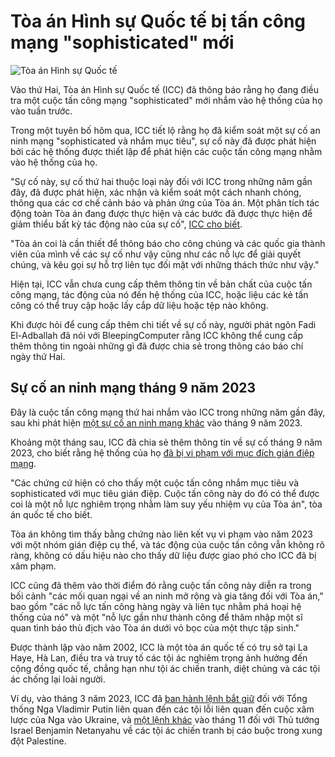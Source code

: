 # Tòa án Hình sự Quốc tế bị tấn công mạng "sophisticated" mới

![Tòa án Hình sự Quốc tế](https://www.bleepstatic.com/content/hl-images/2025/07/01/International-Criminal-Court.jpg)

Vào thứ Hai, Tòa án Hình sự Quốc tế (ICC) đã thông báo rằng họ đang điều tra một cuộc tấn công mạng "sophisticated" mới nhắm vào hệ thống của họ vào tuần trước.

Trong một tuyên bố hôm qua, ICC tiết lộ rằng họ đã kiểm soát một sự cố an ninh mạng "sophisticated và nhắm mục tiêu", sự cố này đã được phát hiện bởi các hệ thống được thiết lập để phát hiện các cuộc tấn công mạng nhằm vào hệ thống của họ.

"Sự cố này, sự cố thứ hai thuộc loại này đối với ICC trong những năm gần đây, đã được phát hiện, xác nhận và kiểm soát một cách nhanh chóng, thông qua các cơ chế cảnh báo và phản ứng của Tòa án. Một phân tích tác động toàn Tòa án đang được thực hiện và các bước đã được thực hiện để giảm thiểu bất kỳ tác động nào của sự cố", [ICC cho biết](https://www.icc-cpi.int/news/icc-detects-and-contains-new-sophisticated-cyber-security-incident).

"Tòa án coi là cần thiết để thông báo cho công chúng và các quốc gia thành viên của mình về các sự cố như vậy cũng như các nỗ lực để giải quyết chúng, và kêu gọi sự hỗ trợ liên tục đối mặt với những thách thức như vậy."

Hiện tại, ICC vẫn chưa cung cấp thêm thông tin về bản chất của cuộc tấn công mạng, tác động của nó đến hệ thống của ICC, hoặc liệu các kẻ tấn công có thể truy cập hoặc lấy cắp dữ liệu hoặc tệp nào không.

Khi được hỏi để cung cấp thêm chi tiết về sự cố này, người phát ngôn Fadi El-Adballah đã nói với BleepingComputer rằng ICC không thể cung cấp thêm thông tin ngoài những gì đã được chia sẻ trong thông cáo báo chí ngày thứ Hai.

## Sự cố an ninh mạng tháng 9 năm 2023

Đây là cuộc tấn công mạng thứ hai nhắm vào ICC trong những năm gần đây, sau khi phát hiện [một sự cố an ninh mạng khác](https://www.bleepingcomputer.com/news/security/hackers-breached-international-criminal-courts-systems-last-week/) vào tháng 9 năm 2023.

Khoảng một tháng sau, ICC đã chia sẻ thêm thông tin về sự cố tháng 9 năm 2023, cho biết rằng hệ thống của họ [đã bị vi phạm với mục đích gián điệp mạng](https://www.bleepingcomputer.com/news/security/international-criminal-court-systems-breached-for-cyber-espionage/).

"Các chứng cứ hiện có cho thấy một cuộc tấn công nhắm mục tiêu và sophisticated với mục tiêu gián điệp. Cuộc tấn công này do đó có thể được coi là một nỗ lực nghiêm trọng nhằm làm suy yếu nhiệm vụ của Tòa án", tòa án quốc tế cho biết.

Tòa án không tìm thấy bằng chứng nào liên kết vụ vi phạm vào năm 2023 với một nhóm gián điệp cụ thể, và tác động của cuộc tấn công vẫn không rõ ràng, không có dấu hiệu nào cho thấy dữ liệu được giao phó cho ICC đã bị xâm phạm.

ICC cũng đã thêm vào thời điểm đó rằng cuộc tấn công này diễn ra trong bối cảnh "các mối quan ngại về an ninh mở rộng và gia tăng đối với Tòa án," bao gồm "các nỗ lực tấn công hàng ngày và liên tục nhằm phá hoại hệ thống của nó" và một "nỗ lực gần như thành công để thâm nhập một sĩ quan tình báo thù địch vào Tòa án dưới vỏ bọc của một thực tập sinh."

Được thành lập vào năm 2002, ICC là một tòa án quốc tế có trụ sở tại La Haye, Hà Lan, điều tra và truy tố các tội ác nghiêm trọng ảnh hưởng đến cộng đồng quốc tế, chẳng hạn như tội ác chiến tranh, diệt chủng và các tội ác chống lại loài người.

Ví dụ, vào tháng 3 năm 2023, ICC đã [ban hành lệnh bắt giữ](http://www.icc-cpi.int/news/statement-prosecutor-karim-khan-kc-issuance-arrest-warrants-against-president-vladimir-putin) đối với Tổng thống Nga Vladimir Putin liên quan đến các tội lỗi liên quan đến cuộc xâm lược của Nga vào Ukraine, và [một lệnh khác](https://www.icc-cpi.int/news/statement-icc-prosecutor-karim-aa-khan-kc-issuance-arrest-warrants-situation-state-palestine) vào tháng 11 đối với Thủ tướng Israel Benjamin Netanyahu về các tội ác chiến tranh bị cáo buộc trong xung đột Palestine.